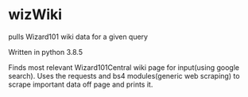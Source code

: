 # wizWiki
pulls Wizard101 wiki data for a given query

Written in python 3.8.5

Finds most relevant Wizard101Central wiki page for input(using google search). Uses the requests and bs4 modules(generic web scraping) to scrape important data off page and prints it.
